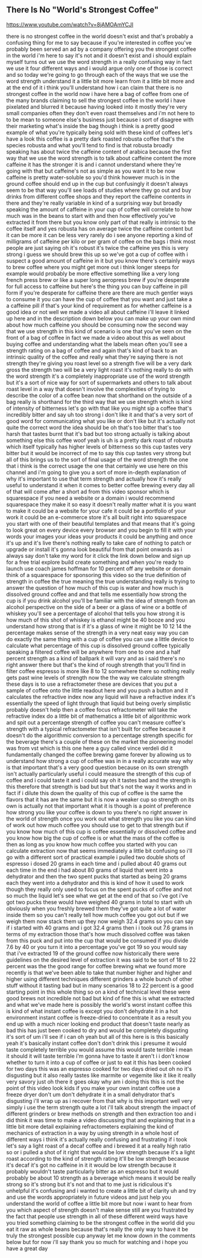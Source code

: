 ## There Is No "World's Strongest Coffee"

<https://www.youtube.com/watch?v=8jAMOAmYCJI>

there is no strongest coffee in the
world doesn't exist and that's probably
a confusing thing for me to say because
if you're interested in coffee you've
probably been served an ad by a company
offering you the strongest coffee in the
world i'm here to say
it's not and it doesn't exist and i
should explain myself turns out we use
the word strength in a really confusing
way in fact we use it
four different ways and i would argue
only one of those is correct and so
today we're going to go through each of
the ways that we use the word strength
understand it a little bit more learn
from it a little bit more and at the end
of it
i think you'll understand how i can
claim that there is no strongest coffee
in the world
now i have here a bag of coffee from one
of the many brands claiming to sell the
strongest coffee in the world i have
pixelated and blurred it because having
looked into it mostly they're very small
companies often they don't even roast
themselves and i'm not here to to be
mean to someone else's business just
because i sort of disagree with their
marketing what's inside the bag though i
think is a pretty good example of what
you're typically being sold with these
kind of coffees let's have a look
this coffee is a pretty dark roasted
robusta coffee that's the species
robusta and what you'll tend to find is
that robusta broadly speaking has about
twice the caffeine content of arabica
because the first way that we use the
word strength is to talk about caffeine
content the more caffeine it has the
stronger it is
and i cannot understand where they're
going with that but caffeine's not as
simple as you want it to be now caffeine
is pretty water-soluble so you'd think
however much is in the ground coffee
should end up in the cup but confusingly
it doesn't always seem to be that way
you'll see loads of studies where they
go out and buy drinks from different
coffee shops and they report the
caffeine contents in there and they're
really variable in kind of a surprising
way but broadly speaking the amount of
caffeine in your cup of coffee will
correlate to how much was in the beans
to start with and then how effectively
you've extracted it from there but
you know only part of that really is
intrinsic to the coffee itself and
yes robusta has on average twice the
caffeine content but it can be more it
can be less
very rarely do i see anyone reporting a
kind of milligrams of caffeine per kilo
or per gram of coffee on the bags i
think most people are just saying oh
it's robust it's twice the caffeine
yes this is very strong i guess we
should brew this up
so we've got a cup of coffee with i
suspect a good amount of caffeine in it
but you know there's certainly ways to
brew coffee where you might get more out
i think longer steeps for example would
probably be more effective something
like a very long french press brew or
like a super long aeropress brew if
you're desperate for full
access to caffeine but here's the thing
you can buy caffeine in pill form if
you're desperate for caffeine there are
there are much gentler ways to consume
it you can have the cup of coffee that
you want and just take a a caffeine pill
if that's your kind of requirement as
for whether caffeine is a good idea or
not well we made a video all about
caffeine i'll leave it linked up here
and in the description down below you
can make up your own mind about how much
caffeine you should be consuming
now the second way that we use strength
in this kind of scenario is one that
you've seen on the front of a bag of
coffee in fact we made a video about
this as well about buying coffee and
understanding what the labels mean often
you'll see a strength rating on a bag of
coffee and again that's kind of back to
an intrinsic quality of the coffee and
really what they're saying there is not
strength they're giving you roast level
so a strength five will be a very dark
gross the strength two will be a very
light roast it's nothing really to do
with the word strength it's a completely
inappropriate use of the word strength
but it's a sort of nice way for sort of
supermarkets and others to talk about
roast level in a way that doesn't
involve the complexities of trying to
describe the color of a coffee bean now
that shorthand on the outside of a bag
really is shorthand for the third way
that we use strength which is kind of
intensity of bitterness let's go with
that like you might sip a coffee that's
incredibly bitter and say uh
too strong i don't like it and that's a
very sort of good word for communicating
what you like or don't like but it's
actually not quite the correct word the
idea should be oh that's too bitter
that's too harsh that tastes burnt that
it's bad but too strong actually is
talking about something else
this coffee
woof
yeah is uh is a pretty dark roast of
robusta which itself typically has
higher levels of bitterness so
this cup tastes very bitter
but it would be incorrect of me to say
this cup tastes
very strong but all of this brings us to
the sort of final usage of the word
strength the one that i think is the
correct usage the one that certainly we
use here on this channel and i'm going
to give you a sort of more in-depth
explanation of why it's important to use
that term strength and actually how it's
really useful to understand it when it
comes to better coffee brewing every day
all of that will come after a short ad
from this video sponsor which is
squarespace if you need a website or a
domain i would recommend squarespace
they make it so easy it doesn't really
matter what it is you want to make it
could be a website for your cafe it
could be a portfolio of your work it
could be an e-commerce store it's all
built right into squarespace
you start with one of their beautiful
templates and that means that it's going
to look great on every device every
browser and you begin to fill it with
your words your images your ideas your
products it could be anything and once
it's up and it's live there's nothing
really to take care of nothing to patch
or upgrade or install it's gonna look
beautiful from that point onwards
as i always say don't take my word for
it click the link down below and sign up
for a free trial explore build create
something and when you're ready to
launch use coach james hoffman for 10
percent off any website or domain think
of a squarespace for sponsoring this
video
so the true definition of strength in
coffee the true meaning the true
understanding really is trying to answer
the question of how much of this cup is
water
and how much is dissolved ground coffee
and and that tells me essentially how
strong the cup is if you drink alcohol
you'll be familiar with the idea of
strength from an alcohol perspective on
the side of a beer or a glass of wine or
a bottle of whiskey you'll see a
percentage of alcohol that tells you how
strong it is how much of this shot of
whiskey is ethanol might be 40 booze and
you understand how strong that is if
it's a glass of wine it might be 10 12
14 the percentage makes sense of the
strength in a very neat easy way you can
do exactly the same thing with a cup of
coffee you can use a little device to
calculate what percentage of this cup
is dissolved ground coffee typically
speaking a filtered coffee will be
anywhere from one to one and a half
percent strength as a kind of ballpark
it will vary and as i said there's no
right answer there but that's the kind
of rough strength that you'll find in
filter coffee espresso is more like 8 to
12 somewhere there so nothing really
gets past wine levels of strength now
the the way we calculate strength these
days is to use a refractometer these are
devices that you put a sample of coffee
onto the little readout here and you
push a button and it calculates the
refractive index now any liquid will
have a refractive index it's essentially
the speed of light through that liquid
but
being overly simplistic probably doesn't
help then a coffee focus refractometer
will take the refractive index do a
little bit of mathematics a little bit
of algorithmic work and spit out a
percentage strength of coffee you can't
measure coffee's strength with a typical
refractometer that isn't built for
coffee because it doesn't do the
algorithmic conversion to a percentage
strength specific for the beverage
there's a couple of these on the market
the pioneering model was from vst which
is this one here a guy called vince
verdeli did it
fundamentally changed the coffee brewing
game forever by allowing us to
understand how strong a cup of coffee
was in in a really accurate way why is
that important that's a very good
question because on its own strength
isn't actually particularly useful i
could measure the strength of this cup
of coffee and i could taste it and i
could say oh it tastes bad and the
strength is this therefore that strength
is bad but but that's not the way it
works and in fact if i dilute this down
the quality of this cup of coffee is the
same the flavors that it has are the
same but it is now a weaker cup so
strength on its own is actually not that
important what it is though is a point
of preference how strong you like your
coffee is down to you there's no right
answer in the world of strength once you
work out what strength you like you can
kind of work out how much coffee you
should use to get to that strength but
if you know how much of this cup is
coffee essentially or dissolved coffee
and you know how big the cup of coffee
is or what the mass of the coffee is
then as long as you know how much coffee
you started with you can calculate
extraction
now that seems immediately a little bit
confusing so i'll go with a different
sort of practical example i pulled two
double shots of espresso i dosed 20
grams in each time
and i pulled about 40 grams out each
time
in the end i had about 80 grams of
liquid that went into a dehydrator and
then the two spent pucks that started as
being 20 grams each they went into a
dehydrator and this is kind of how it
used to work though they really only
used to focus on the spent pucks of
coffee and not so much the liquid
let's see what we get at the end of that
so i've got i've got two pucks these
would have weighed 40 grams in total to
start with uh obviously when you freshly
brewed them they've got quite a lot of
water inside them so you can't really
tell how much coffee you got out
but if we weigh them now stack them up
they now weigh
32.4 grams so you can say if i started
with 40 grams and i got 32.4 grams then
i i took out 7.6 grams
in terms of my extraction those that's
how much
dissolved coffee was taken from this
puck and put into the cup that would be
consumed if you divide 7.6 by 40 or you
turn it into a percentage you've got 19
so you would say that i've extracted 19
of the ground coffee now historically
there were guidelines on the desired
level of extraction it was said to be
sort of 18 to 22 percent was the the
good range for coffee brewing what we
found more recently is that we've been
able to take that number higher and
higher and higher using different
techniques different grinders a whole
bunch of other stuff without it tasting
bad but in many scenarios 18 to 22
percent is a good
starting point in this whole thing so on
a kind of technical level these were
good brews not incredible not bad but
kind of fine
this
is what we extracted
and what we've made here
is possibly the world's worst instant
coffee
this is kind of what instant coffee is
except you don't dehydrate it in a hot
environment instant coffee is
freeze-dried to concentrate it as a
result you end up with a much nicer
looking end product that doesn't taste
nearly as bad this has just been cooked
to dry and would be completely
disgusting it's sort of um i'll see if i
can
oh yeah
but all of this
here
is is this basically
yeah it's basically instant coffee
don't don't drink this i presume it
would taste completely terrible
you would assume this would taste
terrible i mean it should it will taste
terrible
i'm gonna have to taste it aren't i
i don't know whether to turn it into a
cup of coffee or just to eat it this has
been cooked for two days this was an
espresso cooked for two days dried out
oh no
it's disgusting
but it also really tastes like marmite
or vegemite
like it
like it really very savory
just oh there it goes okay
why am i doing this this is not the
point of this video look kids if you
make your own instant coffee
use a freeze dryer don't um
don't dehydrate it in a small dehydrator
that's disgusting i'll wrap up as i
recover from that why is this important
well very simply i use the term strength
quite a lot i'll talk about strength the
impact of different grinders or brew
methods on strength and then extraction
too and i did think it was time to make
a video discussing that and explaining
that in a little bit more detail
explaining refractometers explaining
the kind of mechanics of extraction in a
way
by using strength in a whole host of
different ways i think it's actually
really confusing and frustrating if i
took let's say a light roast of a decaf
coffee
and i brewed it at a really high ratio
so or i pulled a shot of it right
that would be low strength because it's
a light roast according to the kind of
strength rating it'll be low strength
because it's decaf it's got no caffeine
in it
it would be
low strength because it probably
wouldn't taste particularly bitter as an
espresso but it would probably be about
10 strength as a beverage which means it
would be really strong
so it's strong but it's not and that to
me just is ridiculous it's unhelpful
it's confusing and i wanted to create a
little bit of clarity uh and try and use
the words appropriately in future videos
and just help you understand the world
of coffee a little bit
more
but now i want to hear from you which
aspect of strength doesn't make sense
still are you frustrated by the fact
that people use strength in all of these
different weird ways have you tried
something claiming to be the strongest
coffee in the world
did you eat it raw as whole beans
because that's really the only way to
have it be truly the strongest possible
cup
anyway let me know down in the comments
below but for now i'll say thank you so
much for watching and i hope you have a
great day
